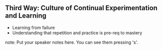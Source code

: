 ##  Third Way: Culture of Continual Experimentation and Learning

* Learning from failure
* Understanding that repetition and practice is pre-req to mastery

note:
    Put your speaker notes here.
    You can see them pressing 's'.
